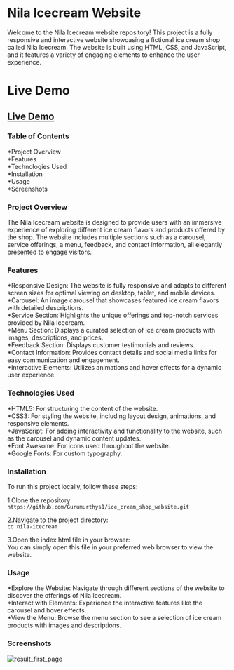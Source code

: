 # Nila Icecream Website
Welcome to the Nila Icecream website repository! This project is a fully responsive and interactive website showcasing a fictional ice cream shop called Nila Icecream. The website is built using HTML, CSS, and JavaScript, and it features a variety of engaging elements to enhance the user experience.

# Live Demo
<a href="https://gurumurthys1.github.io/ice_cream_shop_website/"><h2>Live Demo</h2>
</a>
### Table of Contents
*Project Overview <br/>
*Features <br/>
*Technologies Used <br/>
*Installation <br/>
*Usage <br/>
*Screenshots <br/>
### Project Overview
The Nila Icecream website is designed to provide users with an immersive experience of exploring different ice cream flavors and products offered by the shop. The website includes multiple sections such as a carousel, service offerings, a menu, feedback, and contact information, all elegantly presented to engage visitors.

### Features
*Responsive Design: The website is fully responsive and adapts to different screen sizes for optimal viewing on desktop, tablet, and mobile devices. <br/>
*Carousel: An image carousel that showcases featured ice cream flavors with detailed descriptions. <br/>
*Service Section: Highlights the unique offerings and top-notch services provided by Nila Icecream. <br/>
*Menu Section: Displays a curated selection of ice cream products with images, descriptions, and prices. <br/>
*Feedback Section: Displays customer testimonials and reviews. <br/>
*Contact Information: Provides contact details and social media links for easy communication and engagement. <br/>
*Interactive Elements: Utilizes animations and hover effects for a dynamic user experience. <br/>
### Technologies Used
*HTML5: For structuring the content of the website. <br/>
*CSS3: For styling the website, including layout design, animations, and responsive elements. <br/>
*JavaScript: For adding interactivity and functionality to the website, such as the carousel and dynamic content updates. <br/>
*Font Awesome: For icons used throughout the website. <br/>
*Google Fonts: For custom typography. <br/>
### Installation
To run this project locally, follow these steps: <br/>

1.Clone the repository: <br/>
``https://github.com/Gurumurthys1/ice_cream_shop_website.git``

2.Navigate to the project directory: <br/>
``cd nila-icecream``

3.Open the index.html file in your browser: <br/>
You can simply open this file in your preferred web browser to view the website. <br/>
### Usage
*Explore the Website: Navigate through different sections of the website to discover the offerings of Nila Icecream. <br/>
*Interact with Elements: Experience the interactive features like the carousel and hover effects. <br/>
*View the Menu: Browse the menu section to see a selection of ice cream products with images and descriptions. <br/>
### Screenshots

![result_first_page](https://github.com/user-attachments/assets/efd63560-4d6d-4ff9-b966-9baae95722ad)

